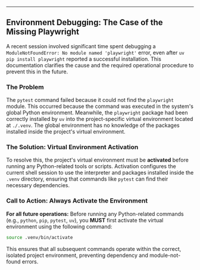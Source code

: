
---

## Environment Debugging: The Case of the Missing Playwright

A recent session involved significant time spent debugging a `ModuleNotFoundError: No module named 'playwright'` error, even after `uv pip install playwright` reported a successful installation. This documentation clarifies the cause and the required operational procedure to prevent this in the future.

### The Problem

The `pytest` command failed because it could not find the `playwright` module. This occurred because the command was executed in the system's global Python environment. Meanwhile, the `playwright` package had been correctly installed by `uv` into the project-specific virtual environment located at `./.venv`. The global environment has no knowledge of the packages installed inside the project's virtual environment.

### The Solution: Virtual Environment Activation

To resolve this, the project's virtual environment must be **activated** before running any Python-related tools or scripts. Activation configures the current shell session to use the interpreter and packages installed inside the `.venv` directory, ensuring that commands like `pytest` can find their necessary dependencies.

### Call to Action: Always Activate the Environment

**For all future operations:** Before running any Python-related commands (e.g., `python`, `pip`, `pytest`, `uv`), you **MUST** first activate the virtual environment using the following command:

```bash
source .venv/bin/activate
```

This ensures that all subsequent commands operate within the correct, isolated project environment, preventing dependency and module-not-found errors.
